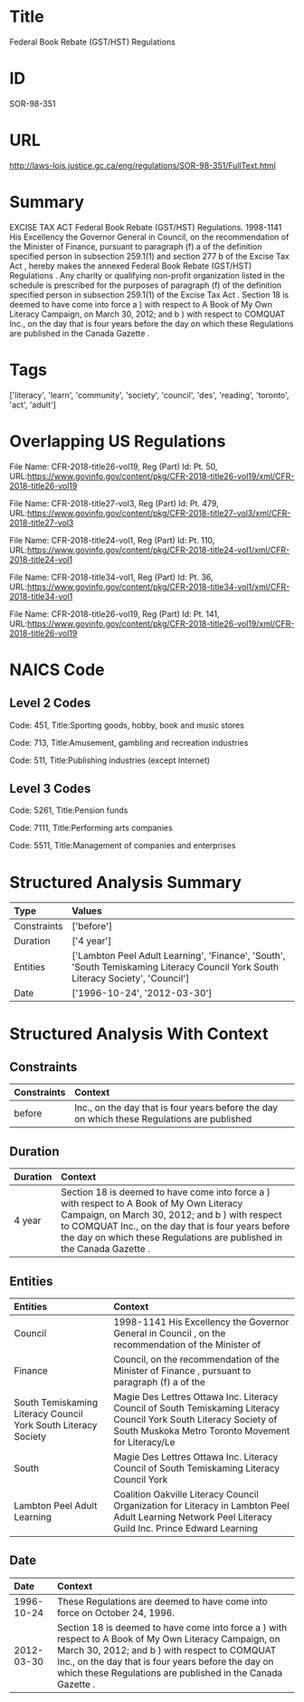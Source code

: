 # Title
Federal Book Rebate (GST/HST) Regulations


# ID
SOR-98-351

# URL
http://laws-lois.justice.gc.ca/eng/regulations/SOR-98-351/FullText.html


# Summary
EXCISE TAX ACT Federal Book Rebate (GST/HST) Regulations.
1998-1141 His Excellency the Governor General in Council, on the recommendation of the Minister of Finance, pursuant to paragraph (f) a  of the definition  specified person  in subsection 259.1(1) and section 277 b  of the  Excise Tax Act , hereby makes the annexed  Federal Book Rebate (GST/HST) Regulations .
Any charity or qualifying non-profit organization listed in the schedule is prescribed for the purposes of paragraph (f) of the definition  specified person  in subsection 259.1(1) of the  Excise Tax Act .
Section  18  is deemed to have come into force a ) with respect to A Book of My Own Literacy Campaign, on March 30, 2012; and b ) with respect to COMQUAT Inc., on the day that is four years before the day on which these Regulations are published in the  Canada Gazette .


# Tags
['literacy', 'learn', 'community', 'society', 'council', 'des', 'reading', 'toronto', 'act', 'adult']


# Overlapping US Regulations
File Name: CFR-2018-title26-vol19, Reg (Part) Id: Pt. 50, URL:https://www.govinfo.gov/content/pkg/CFR-2018-title26-vol19/xml/CFR-2018-title26-vol19

File Name: CFR-2018-title27-vol3, Reg (Part) Id: Pt. 479, URL:https://www.govinfo.gov/content/pkg/CFR-2018-title27-vol3/xml/CFR-2018-title27-vol3

File Name: CFR-2018-title24-vol1, Reg (Part) Id: Pt. 110, URL:https://www.govinfo.gov/content/pkg/CFR-2018-title24-vol1/xml/CFR-2018-title24-vol1

File Name: CFR-2018-title34-vol1, Reg (Part) Id: Pt. 36, URL:https://www.govinfo.gov/content/pkg/CFR-2018-title34-vol1/xml/CFR-2018-title34-vol1

File Name: CFR-2018-title26-vol19, Reg (Part) Id: Pt. 141, URL:https://www.govinfo.gov/content/pkg/CFR-2018-title26-vol19/xml/CFR-2018-title26-vol19




# NAICS Code
## Level 2 Codes
Code: 451, Title:Sporting goods, hobby, book and music stores

Code: 713, Title:Amusement, gambling and recreation industries

Code: 511, Title:Publishing industries (except Internet)




## Level 3 Codes
Code: 5261, Title:Pension funds

Code: 7111, Title:Performing arts companies

Code: 5511, Title:Management of companies and enterprises







# Structured Analysis Summary
| Type        | Values                                                                                                                           |
|:------------|:---------------------------------------------------------------------------------------------------------------------------------|
| Constraints | ['before']                                                                                                                       |
| Duration    | ['4 year']                                                                                                                       |
| Entities    | ['Lambton Peel Adult Learning', 'Finance', 'South', 'South Temiskaming Literacy Council York South Literacy Society', 'Council'] |
| Date        | ['1996-10-24', '2012-03-30']                                                                                                     |


# Structured Analysis With Context
 


## Constraints
| Constraints   | Context                                                                                     |
|:--------------|:--------------------------------------------------------------------------------------------|
| before        | Inc., on the day that is four years before the day on which these Regulations are published |


## Duration
| Duration   | Context                                                                                                                                                                                                                                                                        |
|:-----------|:-------------------------------------------------------------------------------------------------------------------------------------------------------------------------------------------------------------------------------------------------------------------------------|
| 4 year     | Section  18  is deemed to have come into force a ) with respect to A Book of My Own Literacy Campaign, on March 30, 2012; and b ) with respect to COMQUAT Inc., on the day that is four years before the day on which these Regulations are published in the  Canada Gazette . |


## Entities
| Entities                                                       | Context                                                                                                                                                                  |
|:---------------------------------------------------------------|:-------------------------------------------------------------------------------------------------------------------------------------------------------------------------|
| Council                                                        | 1998-1141 His Excellency the Governor General in  Council , on the recommendation of the Minister of                                                                     |
| Finance                                                        | Council, on the recommendation of the Minister of Finance , pursuant to paragraph (f) a of the                                                                           |
| South Temiskaming Literacy Council York South Literacy Society | Magie Des Lettres Ottawa Inc. Literacy Council of South Temiskaming Literacy Council York South Literacy Society of South Muskoka Metro Toronto Movement for Literacy/Le |
| South                                                          | Magie Des Lettres Ottawa Inc. Literacy Council of South  Temiskaming Literacy Council York                                                                               |
| Lambton Peel Adult Learning                                    | Coalition Oakville Literacy Council Organization for Literacy in Lambton Peel Adult Learning Network Peel Literacy Guild Inc. Prince Edward Learning                     |


## Date
| Date       | Context                                                                                                                                                                                                                                                                        |
|:-----------|:-------------------------------------------------------------------------------------------------------------------------------------------------------------------------------------------------------------------------------------------------------------------------------|
| 1996-10-24 | These Regulations are deemed to have come into force on October 24, 1996.                                                                                                                                                                                                      |
| 2012-03-30 | Section  18  is deemed to have come into force a ) with respect to A Book of My Own Literacy Campaign, on March 30, 2012; and b ) with respect to COMQUAT Inc., on the day that is four years before the day on which these Regulations are published in the  Canada Gazette . |



